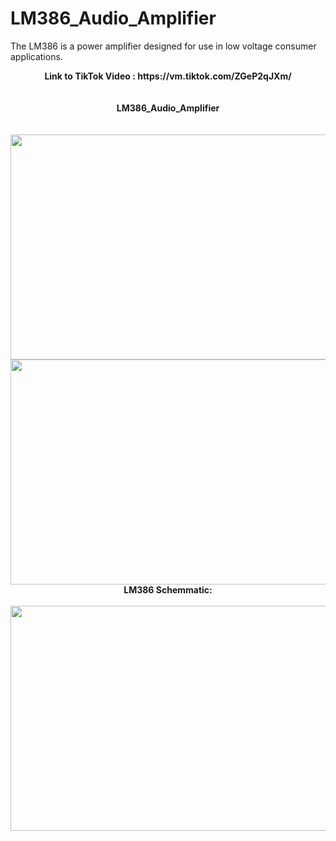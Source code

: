 # LM386_Audio_Amplifier
The LM386 is a power amplifier designed for use in low voltage consumer applications.
<br>
<center><b>Link to TikTok Video : https://vm.tiktok.com/ZGeP2qJXm/</b></center>
<br/>


<br>
<center><b>LM386_Audio_Amplifier</b></center>
<br/>

<br>
<img src="https://github.com/S0undWav3s/LM386_Audio_Amplifier/blob/main/Media/IMG_5762.JPG" width=540 HEIGHT=360>
<img src="https://github.com/S0undWav3s/LM386_Audio_Amplifier/blob/main/Media/IMG_5763.JPG" width=540 HEIGHT=360>
<br>
<center><b>LM386 Schemmatic: </b></center>
<br/>
<img src="https://github.com/S0undWav3s/LM386_Audio_Amplifier/blob/main/Media/IMG_5761.JPG" width=540 HEIGHT=360> 
<br/>
